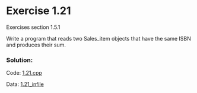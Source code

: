 # Exercise 1.21
Exercises section 1.5.1

Write a program that reads two Sales_item objects that have the same ISBN and produces their sum.

### Solution:
Code: [1.21.cpp](../exercises/1.21.cpp)

Data: [1.21_infile](../exercises/1.21_infile)